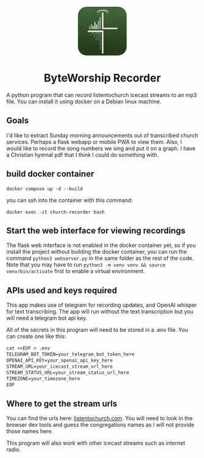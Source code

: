 
<p align="center">
  <img src="appicon.png" alt="App Icon" width="128" style="border-radius:23px;">
</p>
<h1 align="center">ByteWorship Recorder</h1>

A python program that can record listentochurch icecast streams to an mp3 file. You can install it using docker on a Debian linux machine.

## Goals
I'd like to extract Sunday morning announcements out of transcribed church services. Perhaps a flask webapp or mobile PWA to view them.
Also, I would like to record the song numbers we sing and put it on a graph. I have a Christian hymnal pdf that I think I could do something with.
## build docker container

```
docker compose up -d --build
```

you can ssh into the container with this command:
```
docker exec -it church-recorder bash
```

## Start the web interface for viewing recordings

The flask web interface is not enabled in the docker container yet, so if you install the project without building the docker container, you can run the command ```python3 webserver.py``` in the same folder as the rest of the code. Note that you may have to run ```python3 -m venv venv && source venv/bin/activate``` first to enable a virtual environment.


## APIs used and keys required
This app makes use of telegram for recording updates, and OpenAI whisper for text transcribing. The app will run without the text transcription but you will need a telegram bot api key. 

All of the secrets in this program will need to be stored in a .env file. You can create one like this: 

```
cat <<EOF > .env
TELEGRAM_BOT_TOKEN=your_telegram_bot_token_here
OPENAI_API_KEY=your_openai_api_key_here
STREAM_URL=your_icecast_stream_url_here
STREAM_STATUS_URL=your_stream_status_url_here
TIMEZONE=your_timezone_here
EOF
```


## Where to get the stream urls
You can find the urls here: [listentochurch.com](https://www.listentochurch.com/). You will need to look in the browser dev tools and guess the congregations names as I will not provide those names here.

This program will also work with other icecast streams such as internet radio.
